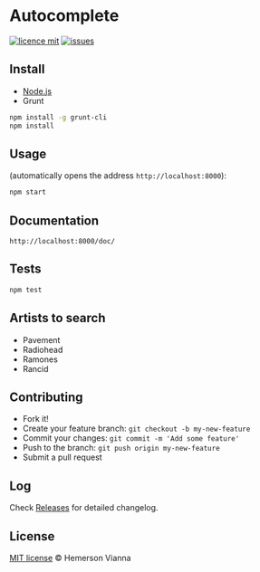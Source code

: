 # Autocomplete

[![licence mit](https://img.shields.io/badge/license-MIT-blue.svg?style=flat-square)](http://hemersonvianna.mit-license.org/)
[![issues](https://img.shields.io/github/issues/side-by-side-arena/autocomplete-vanilla-angular-react.svg?style=flat-square)](https://github.com/side-by-side-arena/autocomplete-vanilla-angular-react/issues)

## Install

- [Node.js](https://nodejs.org/)
- Grunt 

```bash
npm install -g grunt-cli
npm install
```

## Usage

(automatically opens the address `http://localhost:8000`):

```bash
npm start
```

## Documentation

`http://localhost:8000/doc/`

## Tests

```bash
npm test
```

## Artists to search

- Pavement
- Radiohead
- Ramones
- Rancid

## Contributing

- Fork it!
- Create your feature branch: `git checkout -b my-new-feature`
- Commit your changes: `git commit -m 'Add some feature'`
- Push to the branch: `git push origin my-new-feature`
- Submit a pull request

## Log

Check [Releases](https://github.com/side-by-side-arena/autocomplete-vanilla-angular-react/releases) for detailed changelog.

## License

[MIT license](http://hemersonvianna.mit-license.org/) © Hemerson Vianna
